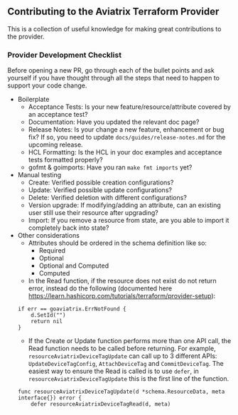 ## Contributing to the Aviatrix Terraform Provider
This is a collection of useful knowledge for making great contributions to the
provider.

### Provider Development Checklist
Before opening a new PR, go through each of the bullet points and ask yourself
if you have thought through all the steps that need to happen to support your
code change.
- Boilerplate
	- Acceptance Tests: Is your new feature/resource/attribute covered by an acceptance test?
	- Documentation: Have you updated the relevant doc page?
	- Release Notes: Is your change a new feature, enhancement or bug fix? If so, you need to update `docs/guides/release-notes.md` for the upcoming release.
	- HCL Formatting: Is the HCL in your doc examples and acceptance tests formatted properly?
	- gofmt & goimports: Have you ran `make fmt imports` yet?
- Manual testing
	- Create: Verified possible creation configurations?
	- Update: Verified possible update configurations?
	- Delete: Verified deletion with different configurations?
	- Version upgrade: If modifying/adding an attribute, can an existing user still use their resource after upgrading?
	- Import: If you remove a resource from state, are you able to import it completely back into state?
- Other considerations
	- Attributes should be ordered in the schema definition like so:
		- Required
		- Optional
		- Optional and Computed
		- Computed
	- In the Read function, if the resource does not exist do not return error, instead do the following (documented here https://learn.hashicorp.com/tutorials/terraform/provider-setup):
	```
	if err == goaviatrix.ErrNotFound {
		d.SetId("")
		return nil
	}
	```
	- If the Create or Update function performs more than one API call, the Read function needs to be called before returning. For example, `resourceAviatrixDeviceTagUpdate` can call up to 3 different APIs: `UpdateDeviceTagConfig`, `AttachDeviceTag` and `CommitDeviceTag`. The easiest way to ensure the Read is called is to use `defer`, in `resourceAviatrixDeviceTagUpdate` this is the first line of the function.
	```
	func resourceAviatrixDeviceTagUpdate(d *schema.ResourceData, meta interface{}) error {
		defer resourceAviatrixDeviceTagRead(d, meta)
	```
